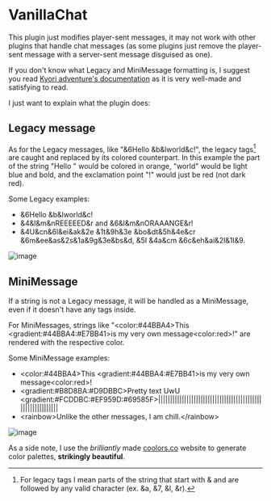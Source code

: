 # VanillaChat
This plugin just modifies player-sent messages, it may not work with other plugins that handle chat messages (as some plugins just remove the player-sent message with a server-sent message disguised as one).

If you don't know what Legacy and MiniMessage formatting is, I suggest you read [Kyori adventure's documentation](https://docs.adventure.kyori.net/index.html) as it is very well-made and satisfying to read.

I just want to explain what the plugin does:

## 	Legacy message
As for the Legacy messages, like "&6Hello &b&lworld&c!", the legacy tags[^1] are caught and replaced by its colored counterpart. In this example the part of the string "Hello " would be colored in orange, "world" would be light blue and bold, and the exclamation point "!" would just be red (not dark red).

Some Legacy examples:

- &6Hello &b&lworld&c!
- &4&l&m&nREEEEED&r and &6&l&m&nORAAANGE&r!
- &4U&cn&6l&ei&ak&2e &1t&9h&3e &bo&dt&5h&4e&cr &6m&ee&as&2s&1a&9g&3e&bs&d, &5I &4a&cm &6c&eh&ai&2l&1l&9.

![image](https://user-images.githubusercontent.com/43653262/197389291-71876389-5c72-42bb-ae06-aa6be2c021ec.png)

## MiniMessage
If a string is not a Legacy message, it will be handled as a MiniMessage, even if it doesn't have any tags inside.

For MiniMessages, strings like "\<color:#44BBA4\>This \<gradient:#44BBA4:#E7BB41\>is my very own message\<color:red\>!" are rendered with the respective color.

Some MiniMessage examples:

- \<color:#44BBA4\>This \<gradient:#44BBA4:#E7BB41\>is my very own message\<color:red\>!
- \<gradient:#B8D8BA:#D9DBBC\>Pretty text UwU \<gradient:#FCDDBC:#EF959D:#69585F\>||||||||||||||||||||||||||||||||||||||||||||||||||||||||||||
- \<rainbow\>Unlike the other messages, I am chill.\</rainbow\>

![image](https://user-images.githubusercontent.com/43653262/197390538-516f5745-ebf1-4ceb-b9ef-21062d92da66.png)

As a side note, I use the *brilliantly* made [coolors.co](https://coolors.co/generate) website to generate color palettes, **strikingly beautiful**.

[^1]: For legacy tags I mean parts of the string that start with & and are followed by any valid character[^2] (ex. &a, &7, &l, &r).

[^2]: Exactly 0123456789abcdefklmnor
